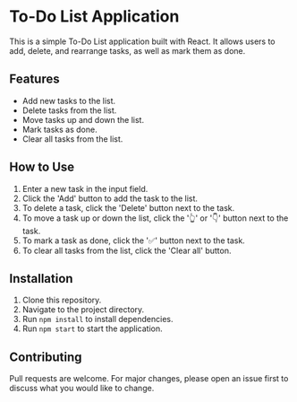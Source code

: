 # To-Do List Application

This is a simple To-Do List application built with React. It allows users to add, delete, and rearrange tasks, as well as mark them as done.

## Features

- Add new tasks to the list.
- Delete tasks from the list.
- Move tasks up and down the list.
- Mark tasks as done.
- Clear all tasks from the list.

## How to Use

1. Enter a new task in the input field.
2. Click the 'Add' button to add the task to the list.
3. To delete a task, click the 'Delete' button next to the task.
4. To move a task up or down the list, click the '👆' or '👇' button next to the task.
5. To mark a task as done, click the '✅' button next to the task.
6. To clear all tasks from the list, click the 'Clear all' button.

## Installation
1. Clone this repository.
2. Navigate to the project directory.
3. Run `npm install` to install dependencies.
4. Run `npm start` to start the application.

## Contributing

Pull requests are welcome. For major changes, please open an issue first to discuss what you would like to change.

